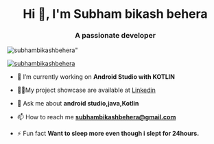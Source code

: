 <h1 align="center">Hi 👋, I'm Subham bikash behera</h1>
<h3 align="center">A passionate developer</h3>

<p align="left"> <img src="https://komarev.com/ghpvc/?username=subhambikashbehera&label=Profile%20views&color=0e75b6&style=flat" alt=subhambikashbehera" /> </p>

<p align="left"> <a href="https://github.com/ryo-ma/github-profile-trophy"><img src="https://github-profile-trophy.vercel.app/?username=subhambikashbehera" alt="subhambikashbehera" /></a> </p>

- 🌱 I’m currently working on **Android Studio with  KOTLIN**

- 👨‍💻My project showcase are available at [Linkedin](https://www.linkedin.com/in/subham-bikash-behera-3467aa1b9)

- 💬 Ask me about **android studio,java,Kotlin**

- 📫 How to reach me **subhambikashbehera@gmail.com**

- ⚡ Fun fact **Want to sleep more even though i slept for 24hours.**


